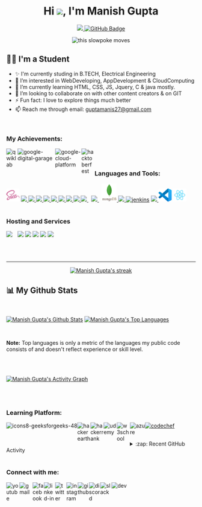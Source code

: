 <!-- INTRO -->
<h1 align="center">Hi <img src="https://raw.githubusercontent.com/MartinHeinz/MartinHeinz/master/wave.gif"
                width="30px">, I'm Manish Gupta</h1>

<p align="center"><a href="https://github.com/Meghna-DAS/github-profile-views-counter">
                <img width="150px" src="https://komarev.com/ghpvc/?username=Manishgupta200">
        </a>
        <a href="https://github.com/Manishgupta200?tab=followers"><img width="150px"
                        src="https://img.shields.io/github/followers/Manishgupta200?label=Followers&style=social"
                        alt="GitHub Badge"></a>
</p>

<!-- BIG IMAGE -->
<p align="center"><img src="http://i.stack.imgur.com/SBv4T.gif" alt="this slowpoke moves" width="250" /></p>

<!-- ABOUT ME -->
## 🙋‍♂️ I'm a Student
- ✨ I'm currently studing in B.TECH, Electrical Engineering
- 👀 I’m interested in WebDeveloping, AppDevelopment & CloudComputing
- 🌱 I’m currently learning HTML, CSS, JS, Jquery, C & java mostly.
- 💞️ I’m looking to collaborate on with other content creators & on GIT
- ⚡ Fun fact: I love to explore things much better
- 📫 Reach me through email: guptamanis27@gmail.com

<br />

<!-- ACHIEVEMENTS & CERTIFICATES -->
### My Achievements:

<a href="https://www.qwiklabs.com/public_profiles/304a8a68-9721-4e2d-ba07-7e80f631d4d4"><img align="left" width="30px"
                src="https://i.ibb.co/z25P1cF/qwiklab.png" alt="qwiklab" border="0"></a>
<a href="https://i.ibb.co/x8JWkCh/0001.jpg"><img align="left" width="100px"
                src="https://i.ibb.co/dLCHb77/Png-Item-145271.png" alt="google-digital-garage" border="0"></a>
<a href="https://i.ibb.co/1f58ZHz/GCP.jpg"><img align="left" width="70px"
                src="https://i.ibb.co/2NDQmZd/pngfind-com-google-logo-png-2017-4909861.png" alt="google-cloud-platform"
                border="0"></a>
<a href='https://hacktoberfest.digitalocean.com/profile'><img align="left" width="35px"
                src='https://svgshare.com/i/bUA.svg' alt="hacktoberfest" border="0" /></a>

<br />
<h1></h1>

<!-- DIFFERENT PROGRAMMING LANGUAGE WEBSITES & TOOLS-->
### Languages and Tools:

<p align="left">
        <a href="https://sass-lang.com/"><img alt="Sass" width="35px"
                        src="https://raw.githubusercontent.com/github/explore/80688e429a7d4ef2fca1e82350fe8e3517d3494d/topics/sass/sass.png" /></a>
        <a href="https://www.java.com" target="_blank"> <img width="40px"
                        src="https://img.icons8.com/color/48/000000/java-coffee-cup-logo.png" /> </a>
        <a href="https://reactjs.org/" target="_blank"> <img width="40px"
                        src="https://img.icons8.com/color/48/000000/react-native.png" /> </a>
        <a href="https://spring.io/projects/spring-boot" target="_blank"> <img width="40px"
                        src="https://img.icons8.com/color/48/000000/spring-logo.png" /> </a>
        <a href="https://developer.mozilla.org/en-US/docs/Web/JavaScript" target="_blank"> <img width="40px"
                        src="https://img.icons8.com/color/48/000000/javascript.png" /> </a>
        <a href="https://www.w3.org/html/" target="_blank"> <img width="40px"
                        src="https://img.icons8.com/color/48/000000/html-5.png" /> </a>
        <a href="https://www.w3schools.com/css/" target="_blank"> <img width="40px"
                        src="https://img.icons8.com/color/48/000000/css3.png" /> </a>
        <a href="https://getbootstrap.com" target="_blank"> <img width="40px"
                        src="https://img.icons8.com/color/48/000000/bootstrap.png" /> </a>
        <a href="https://www.python.org" target="_blank"> <img width="40px"
                        src="https://img.icons8.com/color/48/000000/python.png" /> </a>
        <a style="padding-right:8px;" href="https://nodejs.org" target="_blank"> <img width="40px"
                        src="https://img.icons8.com/color/48/000000/nodejs.png" /> </a>
        <a style="padding-right:8px;" href="https://www.mysql.com/" target="_blank"> <img width="40px"
                        src="https://img.icons8.com/fluent/50/000000/mysql-logo.png" /> </a>
        <a href="https://www.mongodb.com/" target="_blank"> <img width="40px"
                        src="https://raw.githubusercontent.com/devicons/devicon/master/icons/mongodb/mongodb-original-wordmark.svg"
                        alt="mongodb" width="48" height="48" /> </a>
        <a href="https://firebase.google.com/" target="_blank"> <img width="35px"
                        src="https://img.icons8.com/color/48/000000/firebase.png" /> </a>
        <a href="https://www.jenkins.io" target="_blank"> <img width="35px"
                        src="https://www.vectorlogo.zone/logos/jenkins/jenkins-icon.svg" alt="jenkins" width="48"
                        height="48" /></a>
        <a href="https://redux.js.org" target="_blank"> <img width="35px"
                        src="https://img.icons8.com/color/48/000000/redux.png" /> </a>
        <a href="https://code.visualstudio.com/"><img alt="Visual Studio Code" width="35px"
                        src="https://raw.githubusercontent.com/github/explore/80688e429a7d4ef2fca1e82350fe8e3517d3494d/topics/visual-studio-code/visual-studio-code.png" /></a>
        <a href="https://reactjs.org/"><img alt="React" width="35px"
                        src="https://raw.githubusercontent.com/github/explore/80688e429a7d4ef2fca1e82350fe8e3517d3494d/topics/react/react.png" /></a>
</p>


<h1></h1>

<!-- Hosting and Services to host website and use services through this tools -->
### Hosting and Services

<p align="left">
        <a href="https://console.cloud.google.com/home/dashboard?project=global-gist-316716&pli=1" target="_blank"><img
                        width="50px" src="https://i.ibb.co/zbdRYLk/google-cloud.png"></a>
        <a href="https://www.netlify.com/" target="_blank"><img width="35px"
                        src="https://i.ibb.co/9bk0bQ8/netlify-logo-png-transparent.png"></a>
        <a href='https://hacktoberfest.appwrite.io/' target="_blank"><img width="45px"
                        src='https://svgshare.com/i/bTE.svg' /></a>
        <a href="https://vercel.com/dashboard" target="_blank"><img width="35px"
                        src="https://i.ibb.co/RhxNRmP/vercel.png"></a>
        <a href="https://deepsource.io/gh/Manishgupta200" target="_blank"> <img align="left" width="30px"
                        src="https://i.ibb.co/VQbm9j3/deepsource.png"></a>
        <a href="https://firebase.com/" target="_blank"><img width="30px"
                        src="https://i.ibb.co/K7fk05V/firebase.png"></a>
</p>

<br />
<br />

---
<!-- TOTAL CONTRIBUTION, CURRENT STREAK & LONGEST STREAK -->
<p align="center">
        <a href="https://github.com/Manishgupta200/github-readme-streak-stats">
                <img title="🔥 Get streak stats for your profile at git.io/streak-stats" alt="Manish Gupta's streak"
                        src="https://github-readme-streak-stats.herokuapp.com/?user=Manishgupta200&theme=black-ice&hide_border=true&stroke=0000&background=060A0CD0" />
        </a>
</p>

<!-- GITHUB STATS, MOST USED LANGUAGES & CONTRIBUTION GRAPH -->
## 📊 My Github Stats

<br />

<a href="https://github.com/Manishgupta200/github-readme-stats"><img alt="Manish Gupta's Github Stats"
                src="https://github-readme-stats.vercel.app/api?username=Manishgupta200&show_icons=true&count_private=true&theme=react&hide_border=true&bg_color=0D1117" /></a>
<a href="https://github.com/Manishgupta200/github-readme-stats"><img alt="Manish Gupta's Top Languages"
                src="https://github-readme-stats.vercel.app/api/top-langs/?username=Manishgupta200&langs_count=8&count_private=true&layout=compact&theme=react&hide_border=true&bg_color=0D1117" /></a>

<br />

<b>Note:</b> Top languages is only a metric of the languages my public code consists of and doesn't reflect experience
or skill level.


<br />
<br />

<a href="https://github.com/Manishgupta200/github-readme-activity-graph"><img alt="Manish Gupta's Activity Graph"
                src="https://activity-graph.herokuapp.com/graph?username=Manishgupta200&bg_color=0D1117&color=5BCDEC&line=5BCDEC&point=FFFFFF&hide_border=true" /></a>

<br />
<br />

<!-- PROGRAMMING LEARNING PLATFORM -->
### Learning Platform:
<a href="https://geeksforgeeks.org"><img align="left" src="https://i.ibb.co/4TYWVBP/icons8-geeksforgeeks-48.png"
                alt="icons8-geeksforgeeks-48" border="0"></a>
<a href="https://www.hackerearth.com"><img align="left" width="35px" src="https://i.ibb.co/ZBKnFQ3/hackerearth.png"
                alt="hackerearth" border="0"></a>
<a href="https://www.hackerrank.com"><img align="left" width="35px" src="https://i.ibb.co/vQQbcSz/hackerrank.png"
                alt="hackerrank" border="0"></a>
<a href="https://www.udemy.com"><img align="left" width="35px" src="https://i.ibb.co/5B70rGq/udemy.png" alt="udemy"
                border="0"></a>
<a href="https://www.w3schools.com"><img align="left" width="35px" src="https://i.ibb.co/WtMTCJn/w3school.png"
                alt="w3school" border="0"></a>
<a href="https://www.microsoft.com/en-in/campaign/azuredeveloperleague/#formMain"><img align="left" width="40px"
                src="https://i.ibb.co/k2HgSy3/azure.png" alt="azure" border="0"></a>
<a href="https://www.codechef.com/"><img width="120px" src="https://i.ibb.co/pP40GGY/codechef.png" alt="codechef"
                border="0"></a>

<br />

<!-- RECENT ACTIVITY ON GITHUB -->
<details>
        <summary>:zap: Recent GitHub Activity</summary>

        <!--START_SECTION:activity-->
        1. 🗣 Commented on [#2](https://github.com/codeSTACKr/portfolio-sass/issues/2) in
        [codeSTACKr/portfolio-sass](https://github.com/codeSTACKr/portfolio-sass)
        2. ❗️ Closed issue [#2](https://github.com/codeSTACKr/portfolio-sass/issues/2) in
        [codeSTACKr/portfolio-sass](https://github.com/codeSTACKr/portfolio-sass)
        3. ❌ Closed PR [#11](https://github.com/codeSTACKr/free-developer-resources/pull/11) in
        [codeSTACKr/free-developer-resources](https://github.com/codeSTACKr/free-developer-resources)
        4. 🗣 Commented on [#11](https://github.com/codeSTACKr/free-developer-resources/issues/11) in
        [codeSTACKr/free-developer-resources](https://github.com/codeSTACKr/free-developer-resources)
        5. 🎉 Merged PR [#10](https://github.com/codeSTACKr/free-developer-resources/pull/10) in
        [codeSTACKr/free-developer-resources](https://github.com/codeSTACKr/free-developer-resources)
        <!--END_SECTION:activity-->

</details>

<br />

<!-- MY SOCIAL MEDIA -->
### Connect with me:
[<img align="left" width="35px" src="https://i.ibb.co/s18GvTt/youtube-logo-png-2067.png" alt="youtube"
        border="0">][youtube]
[<img align="left" width="35px" src="https://i.ibb.co/qd6ZdcR/gmail-ge5e92c154-1280.png" alt="gmail" border="0">][gmail]
[<img align="left" width="30px" src="https://i.ibb.co/mSgFPNg/facebook-gb2bbebe4d-1280.png" alt="facebook"
        border="0">][facebook]
[<img align="left" width="30px" src="https://i.ibb.co/bzdPqsb/linked-in-g6d7a534e7-1280.png" alt="linked-in"
        border="0">][linkedin]
[<img align="left" width="30px" src="https://i.ibb.co/XY8TmXg/twitter-gf2294f085-1280.png" alt="twitter"
        border="0">][twitter]
[<img align="left" width="30px" src="https://i.ibb.co/ySmMQmr/instagram-g6b5f5ffc2-1280.png" alt="instagram"
        border="0">][instagram]
[<img align="left" width="30px" src="https://i.ibb.co/fYRyztK/github-gde12c88fc-1920.jpg" alt="github"
        border="0">][github]
[<img align="left" width="30px" src="https://i.ibb.co/QrhsD3n/Discord-Logo-Square.png" alt="discord"
        border="0">][discord]
[<img align="left" width="30px" src="https://i.ibb.co/kXpY1KT/slack.png" alt="slack" border="0">][slack]
[<img align="left" width="70px" src="https://svgshare.com/i/bUU.svg" alt="dev" border="0">][dev]

<!-- LINKS OF SOCIAL MEDIA -->
[youtube]: https://youtube.com
[gmail]: https://gmail.com
[facebook]: https://facebook.com
[linkedin]: https://linkedin.com
[twitter]: https://twitter.com
[instagram]: https://instagram.com
[github]: https://github.com
[discord]: https://discord.com/channels/@me
[slack]: https://slack.com/intl/en-in/
[dev]: https://dev.to/
